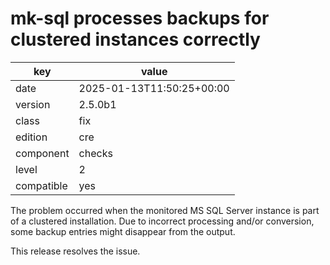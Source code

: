 [//]: # (werk v2)
# mk-sql processes backups for clustered instances correctly

key        | value
---------- | ---
date       | 2025-01-13T11:50:25+00:00
version    | 2.5.0b1
class      | fix
edition    | cre
component  | checks
level      | 2
compatible | yes

The problem occurred when the monitored MS SQL Server instance 
is part of a clustered installation. Due to incorrect processing 
and/or conversion, some backup entries might disappear from 
the output.

This release resolves the issue.
